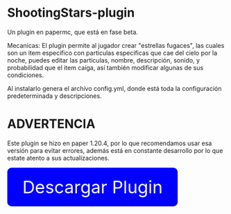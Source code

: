 # ShootingStars-plugin
Un plugin en papermc, que está en fase beta.

Mecanicas:
El plugin permite al jugador crear "estrellas fugaces", las cuales son un item especifico con particulas especificas que cae del cielo por la noche, puedes editar las particulas, nombre, descripción, sonido, y probabilidad que el item caiga, así también modificar algunas de sus condiciones.

Al instalarlo genera el archivo config.yml, donde está toda la configuración predeterminada y descripciones.

# ADVERTENCIA
Este plugin se hizo en paper 1.20.4, por lo que recomendamos usar esa versión para evitar errores, además está en constante desarrollo por lo que estate atento a sus actualizaciones.

<a href="https://github.com/Diamond-xv0/ShootingStars-plugin/releases/download/beta-1.4/ShootingStars-1.4-beta.jar" style="text-decoration:none;">
  <div style="display:inline-block; background-color:blue; color:white; padding:20px 35px; border-radius:10px; font-size:40px; text-align:center;">
    Descargar Plugin
  </div>
</a>

